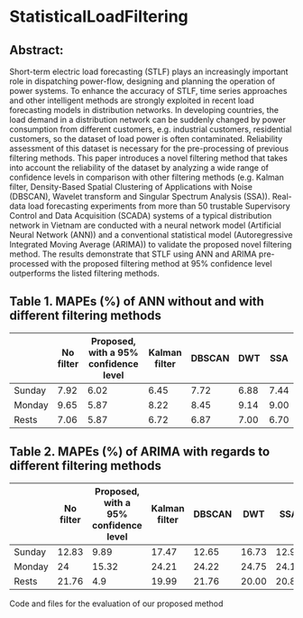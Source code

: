 # StatisticalLoadFiltering

## Abstract: 
Short-term electric load forecasting (STLF) plays an increasingly important role in dispatching power-flow, designing and planning the operation of power systems. To enhance the accuracy of STLF, time series approaches and other intelligent methods are strongly exploited in recent load forecasting models in distribution networks. In developing countries, the load demand in a distribution network can be suddenly changed by power consumption from different customers, e.g. industrial customers, residential customers, so the dataset of load power is often contaminated. Reliability assessment of this dataset is necessary for the pre-processing of previous filtering methods. This paper introduces a novel filtering method that takes into account the reliability of the dataset by analyzing a wide range of confidence levels in comparison with other filtering methods (e.g. Kalman filter, Density-Based Spatial Clustering of Applications with Noise (DBSCAN), Wavelet transform and Singular Spectrum Analysis (SSA)). Real-data load forecasting experiments from more than 50 trustable Supervisory Control and Data Acquisition (SCADA) systems of a typical distribution network in Vietnam are conducted with a neural network model (Artificial Neural Network (ANN)) and a conventional statistical model (Autoregressive Integrated Moving Average (ARIMA)) to validate the proposed novel filtering method. The results demonstrate that STLF using ANN and ARIMA pre-processed with the proposed filtering method at 95% confidence level outperforms the listed filtering methods.

## Table 1. MAPEs (%) of ANN without and with different filtering methods
|	|No filter|	Proposed, with a 95% confidence level|	Kalman filter|	 DBSCAN|	DWT|  	  SSA|
|-------|---------|------------------------------------------|---------------|---------|-----------|---------|
|Sunday	|7.92|	    6.02|	                                      6.45|	   7.72	 |       6.88|	  7.44|
|Monday	|9.65|	    5.87|	                                      8.22|	   8.45	  |      9.14|	  9.00|
|Rests  |7.06|	    5.87|	                                      6.72|	   6.87	   |     7.00|	  6.70|

## Table 2. MAPEs (%) of ARIMA with regards to different filtering methods
|	|No filter|	Proposed, with a 95% confidence level|	Kalman filter|	 DBSCAN|	DWT|  	  SSA|
|-------|---------|------------------------------------------|---------------|---------|-----------|---------|
|Sunday	|12.83	  |  9.89	                             |        17.47|	 12.65	|	16.73|	  12.92|
|Monday	|24	  |  15.32	                             |        24.21|       24.22|	24.75	|  24.15|
|Rests	|21.76	  |  4.9                                     | 	     19.99|	 21.76	|        20.00|	  20.84|

Code and files for the evaluation of our proposed method

